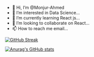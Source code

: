 - 👋 Hi, I’m @Monjur-Ahmed
- 👀 I’m interested in Data Science...
- 🌱 I’m currently learning React js...
- 💞️ I’m looking to collaborate on React...
- 📫 How to reach me email...

<!---
Monjur-Ahmed/Monjur-Ahmed is a ✨ special ✨ repository because its `README.md` (this file) appears on your GitHub profile.
You can click the Preview link to take a look at your changes.
--->

[![GitHub Streak](https://github-readme-streak-stats.herokuapp.com/?user=Monjur-Ahmed&theme=dark)](https://git.io/streak-stats)

[![Anurag's GitHub stats](https://github-readme-stats.vercel.app/api?username=Monjur-Ahmed)](https://github.com/anuraghazra/github-readme-stats)
